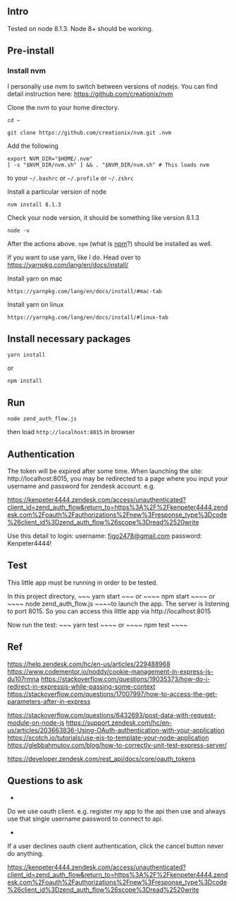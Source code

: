 ## Intro

Tested on node 8.1.3. Node 8+ should be working.

## Pre-install

### Install nvm
I personally use nvm to switch between versions of nodejs. You can find detail instruction here:  https://github.com/creationix/nvm

Clone the nvm to your home directory.
~~~~
cd ~
~~~~
~~~~
git clone https://github.com/creationix/nvm.git .nvm
~~~~

Add the following
~~~~
export NVM_DIR="$HOME/.nvm"
[ -s "$NVM_DIR/nvm.sh" ] && . "$NVM_DIR/nvm.sh" # This loads nvm
~~~~

to your ```~/.bashrc``` or ```~/.profile``` or ```~/.zshrc```


Install a particular version of node
~~~~
nvm install 8.1.3
~~~~

Check your node version, it should be something like version 8.1.3
~~~~
node -v
~~~~

After the actions above. ```npm``` (what is [npm](https://docs.npmjs.com/getting-started/what-is-npm)?) should be installed as well.

If you want to use yarn, like I do. Head over to https://yarnpkg.com/lang/en/docs/install/

Install yarn on mac
~~~~
https://yarnpkg.com/lang/en/docs/install/#mac-tab
~~~~

Install yarn on linux
~~~~
https://yarnpkg.com/lang/en/docs/install/#linux-tab
~~~~

## Install necessary packages
~~~~
yarn install
~~~~
or
~~~~
npm install
~~~~

## Run
~~~~
node zend_auth_flow.js
~~~~

then
load ```http://localhost:8015``` in browser



## Authentication

The token will be expired after some time. When launching the site: http://localhost:8015, you may
be redirected to a page where you input your username and password for zendesk account. e.g.

https://kenpeter4444.zendesk.com/access/unauthenticated?client_id=zend_auth_flow&return_to=https%3A%2F%2Fkenpeter4444.zendesk.com%2Foauth%2Fauthorizations%2Fnew%3Fresponse_type%3Dcode%26client_id%3Dzend_auth_flow%26scope%3Dread%2520write

Use this detail to login:
username: figo2478@gmail.com
password: Kenpeter4444!



## Test
This little app must be running in order to be tested.

In this project directory, ~~~ yarn start ~~~ or ~~~~ npm start ~~~~ or ~~~~ node zend_auth_flow.js ~~~~to launch the app. The server is listening to port 8015. So you can access this little app via http://localhost:8015


Now run the test: ~~~ yarn test ~~~~ or ~~~~ npm test ~~~~

## Ref
https://help.zendesk.com/hc/en-us/articles/229488968
https://www.codementor.io/noddy/cookie-management-in-express-js-du107rmna
https://stackoverflow.com/questions/19035373/how-do-i-redirect-in-expressjs-while-passing-some-context
https://stackoverflow.com/questions/17007997/how-to-access-the-get-parameters-after-in-express

https://stackoverflow.com/questions/6432693/post-data-with-request-module-on-node-js
https://support.zendesk.com/hc/en-us/articles/203663836-Using-OAuth-authentication-with-your-application
https://scotch.io/tutorials/use-ejs-to-template-your-node-application
https://glebbahmutov.com/blog/how-to-correctly-unit-test-express-server/

https://developer.zendesk.com/rest_api/docs/core/oauth_tokens


## Questions to ask

*
Do we use oauth client. e.g. register my app to the api then use and always use that single username password to connect to api.

*
If a user declines oauth client authentication, click the cancel button never do anything.

https://kenpeter4444.zendesk.com/access/unauthenticated?client_id=zend_auth_flow&return_to=https%3A%2F%2Fkenpeter4444.zendesk.com%2Foauth%2Fauthorizations%2Fnew%3Fresponse_type%3Dcode%26client_id%3Dzend_auth_flow%26scope%3Dread%2520write
